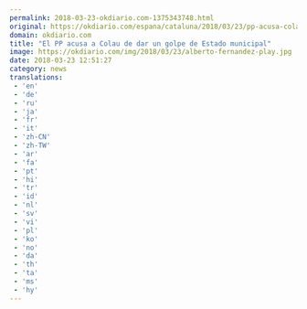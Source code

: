```yaml
---
permalink: 2018-03-23-okdiario.com-1375343748.html
original: https://okdiario.com/espana/cataluna/2018/03/23/pp-acusa-colau-dar-golpe-estado-municipal-2011354
domain: okdiario.com
title: "El PP acusa a Colau de dar un golpe de Estado municipal"
image: https://okdiario.com/img/2018/03/23/alberto-fernandez-play.jpg
date: 2018-03-23 12:51:27
category: news
translations: 
 - 'en'
 - 'de'
 - 'ru'
 - 'ja'
 - 'fr'
 - 'it'
 - 'zh-CN'
 - 'zh-TW'
 - 'ar'
 - 'fa'
 - 'pt'
 - 'hi'
 - 'tr'
 - 'id'
 - 'nl'
 - 'sv'
 - 'vi'
 - 'pl'
 - 'ko'
 - 'no'
 - 'da'
 - 'th'
 - 'ta'
 - 'ms'
 - 'hy'
---
```


